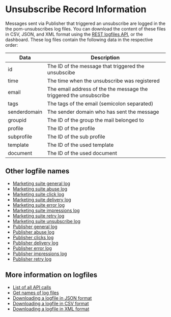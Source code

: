 # Unsubscribe Record Information

Messages sent via Publisher that triggered an unsubscribe are logged
in the the pom-unsubscribes log files. You can download the content of these
files in CSV, JSON, and XML format using the [REST logfiles API](rest-get-logfiles),
or the dashboard. These log files contain the following data in the
respective order:

| Data         | Description                                                        |
| ------------ | ------------------------------------------------------------------ |
| id           | The ID of the message that triggered the unsubscibe                |
| time         | The time when the unsubscribe was registered                       |
| email        | The email address of the the message the triggered the unsubscribe |
| tags         | The tags of the email (semicolon separated)                        |
| senderdomain | The sender domain who has sent the message                         |
| groupid      | The ID of the group the mail belonged to                           |
| profile      | The ID of the profile                                              |
| subprofile   | The ID of the sub profile                                          |
| template     | The ID of the used template                                        |
| document     | The ID of the used document                                        |

## Other logfile names

* [Marketing suite general log](./rest-cdm-attempts-logfile)
* [Marketing suite abuse log](./rest-cdm-abuse-logfile)
* [Marketing suite click log](./rest-cdm-click-logfile)
* [Marketing suite delivery log](./rest-cdm-delivery-logfile)
* [Marketing suite error log](./rest-cdm-error-logfile)
* [Marketing suite impressions log](./rest-cdm-impression-logfile)
* [Marketing suite retry log](./rest-cdm-retry-logfile)
* [Marketing suite unsubscribe log](./rest-cdm-impression-logfile)
* [Publisher general log](./rest-pom-attempts-logfile)
* [Publisher abuse log](./rest-pom-abuses-logfile)
* [Publisher clicks log](./rest-pom-clicks-logfile)
* [Publisher delivery log](./rest-pom-deliveries-logfile)
* [Publisher error log](./rest-pom-errors-logfile)
* [Publisher impressions log](./rest-pom-impressions-logfile)
* [Publisher retry log](./rest-pom-retries-logfile)


## More information on logfiles

* [List of all API calls](rest-api)
* [Get names of log files](rest-get-logfiles-names)
* [Downloading a logfile in JSON format](./rest-get-logfiles-json.md)
* [Downloading a logfile in CSV format](./rest-get-logfiles-csv.md)
* [Downloading a logfile in XML format](./rest-get-logfiles-xml.md)

